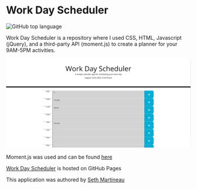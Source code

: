 # Work Day Scheduler

![GitHub top language](https://img.shields.io/github/languages/top/slothings/work-day-scheduler)

Work Day Scheduler is a repository where I used CSS, HTML, Javascript (jQuery), and a third-party API (moment.js) to create a planner for your 9AM-5PM activities. 

![Application landing page](readme.JPG)

Moment.js was used and can be found [here](https://momentjs.com/)

[Work Day Scheduler](https://slothings.github.io/work-day-scheduler/) is hosted on GitHub Pages

This application was authored by [Seth Martineau](https://github.com/slothings)